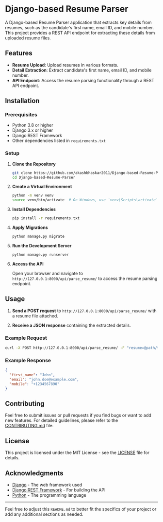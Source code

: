 
# Django-based Resume Parser

A Django-based Resume Parser application that extracts key details from resumes, such as the candidate's first name, email ID, and mobile number. This project provides a REST API endpoint for extracting these details from uploaded resume files.

## Features

- **Resume Upload**: Upload resumes in various formats.
- **Detail Extraction**: Extract candidate's first name, email ID, and mobile number.
- **API Endpoint**: Access the resume parsing functionality through a REST API endpoint.

## Installation

### Prerequisites

- Python 3.8 or higher
- Django 3.x or higher
- Django REST Framework
- Other dependencies listed in `requirements.txt`

### Setup

1. **Clone the Repository**

   ```bash
   git clone https://github.com/akashbhaskar2011/Django-based-Resume-Parser.git
   cd Django-based-Resume-Parser
   ```

2. **Create a Virtual Environment**

   ```bash
   python -m venv venv
   source venv/bin/activate  # On Windows, use `venv\Scripts\activate`
   ```

3. **Install Dependencies**

   ```bash
   pip install -r requirements.txt
   ```

4. **Apply Migrations**

   ```bash
   python manage.py migrate
   ```

5. **Run the Development Server**

   ```bash
   python manage.py runserver
   ```

6. **Access the API**

   Open your browser and navigate to `http://127.0.0.1:8000/api/parse_resume/` to access the resume parsing endpoint.

## Usage

1. **Send a POST request** to `http://127.0.0.1:8000/api/parse_resume/` with a resume file attached.

2. **Receive a JSON response** containing the extracted details.

### Example Request

```bash
curl -X POST http://127.0.0.1:8000/api/parse_resume/ -F "resume=@path/to/resume.pdf"
```

### Example Response

```json
{
  "first_name": "John",
  "email": "john.doe@example.com",
  "mobile": "+1234567890"
}
```

## Contributing

Feel free to submit issues or pull requests if you find bugs or want to add new features. For detailed guidelines, please refer to the [CONTRIBUTING.md](CONTRIBUTING.md) file.

## License

This project is licensed under the MIT License - see the [LICENSE](LICENSE) file for details.

## Acknowledgments

- [Django](https://www.djangoproject.com/) - The web framework used
- [Django REST Framework](https://www.django-rest-framework.org/) - For building the API
- [Python](https://www.python.org/) - The programming language

---

Feel free to adjust this `README.md` to better fit the specifics of your project or add any additional sections as needed.
